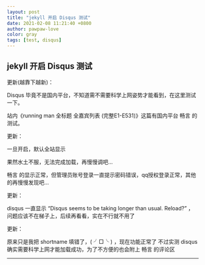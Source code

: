 ```yaml
---
layout: post
title: "jekyll 开启 Disqus 测试"
date: 2021-02-08 11:21:40 +0800
author: pawpaw-love
color: gray
tags: [test, disqus]
---  
```


## jekyll 开启 Disqus 测试  

更新(越靠下越新)：  

Disqus 毕竟不是国内平台，不知道需不需要科学上网姿势才能看到，在这里测试一下。  

站内《running man 全标题 全嘉宾列表 (完整E1-E531)》这篇有国内平台 畅言 的测试。  

更新：

一旦开启，默认全站显示

果然水土不服，无法完成加载，再慢慢调吧...  

畅言 的显示正常，但管理员账号登录一直提示密码错误，qq授权登录正常，其他的再慢慢发现吧...  

更新：  

disqus 一直显示 “Disqus seems to be taking longer than usual. Reload?” ，问题应该不在梯子上，后续再看看，实在不行就不用了  

更新：  

原来只是我把 shortname 填错了，( ╯□╰ )  ，现在功能正常了
不过实测 disqus 确实需要科学上网才能加载成功，为了不方便的也会附上 畅言 的评论区  

-------------  
<!--PC版-->
<div id="SOHUCS" ></div>
<script charset="utf-8" type="text/javascript" src="https://cy-cdn.kuaizhan.com/upload/changyan.js" ></script>
<script type="text/javascript">
window.changyan.api.config({
appid: 'cyviu4FC3',
conf: 'prod_a7c0c87f5799c904e11f74c740e534a6'
});
</script>